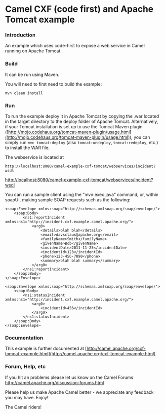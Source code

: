 # Camel CXF (code first) and Apache Tomcat example

### Introduction
An example which uses code-first to expose a web service in Camel running on Apache Tomcat.


### Build
It can be run using Maven.

You will need to first need to build the example:

	mvn clean install

### Run

To run the example deploy it in Apache Tomcat by copying the .war located
in the target directory to the deploy folder of Apache Tomcat.  Alternatively,
if your Tomcat installation is set up to use the Tomcat Maven plugin
([http://mojo.codehaus.org/tomcat-maven-plugin/usage.html](http://mojo.codehaus.org/tomcat-maven-plugin/usage.html)), you can simply
run `mvn tomcat:deploy` (also `tomcat:undeploy`, `tomcat:redeploy`, etc.)
to install the WAR file.  

The webservice is located at

	http://localhost:8080/camel-example-cxf-tomcat/webservices/incident?wsdl

[http://localhost:8080/camel-example-cxf-tomcat/webservices/incident?wsdl](http://localhost:8080/camel-example-cxf-tomcat/webservices/incident?wsdl)

You can run a sample client using the "mvn exec:java" command, or, within
soapUI, making sample SOAP requests such as the following:

	<soap:Envelope xmlns:soap="http://schemas.xmlsoap.org/soap/envelope/">
	    <soap:Body>
	        <ns1:reportIncident xmlns:ns1="http://incident.cxf.example.camel.apache.org/">
	            <arg0>
	                <details>blah blah</details>
	                <email>davsclaus@apache.org</email>
	                <familyName>Smith</familyName>
	                <givenName>Bob</givenName>
	                <incidentDate>2011-11-25</incidentDate>
	                <incidentId>123</incidentId>
	                <phone>123-456-7890</phone>
	                <summary>blah blah summary</summary>
	            </arg0>
	        </ns1:reportIncident>
	    </soap:Body>
	</soap:Envelope>

	<soap:Envelope xmlns:soap="http://schemas.xmlsoap.org/soap/envelope/">
	    <soap:Body>
	        <ns1:statusIncident xmlns:ns1="http://incident.cxf.example.camel.apache.org/">
	            <arg0>
	                <incidentId>456</incidentId>
	            </arg0>
	        </ns1:statusIncident>
	    </soap:Body>
	</soap:Envelope>

### Documentation

This example is further documented at
  [http://camel.apache.org/cxf-tomcat-example.html](http://camel.apache.org/cxf-tomcat-example.html)

### Forum, Help, etc

If you hit an problems please let us know on the Camel Forums
	<http://camel.apache.org/discussion-forums.html>

Please help us make Apache Camel better - we appreciate any feedback you may
have.  Enjoy!


The Camel riders!
